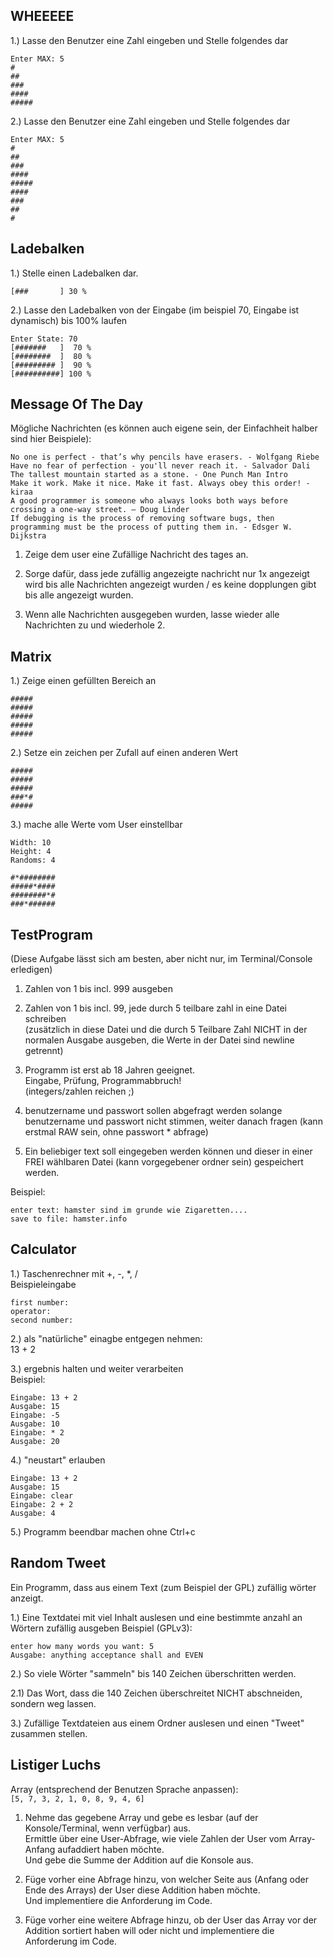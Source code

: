 ## WHEEEEE ##

1.) Lasse den Benutzer eine Zahl eingeben und Stelle folgendes dar

```
Enter MAX: 5
#
##
###
####
#####
```

2.) Lasse den Benutzer eine Zahl eingeben und Stelle folgendes dar

```
Enter MAX: 5
#
##
###
####
#####
####
###
##
#
```

## Ladebalken ##

1.) Stelle einen Ladebalken dar.

```
[###       ] 30 %
```

2.) Lasse den Ladebalken von der Eingabe (im beispiel 70, Eingabe ist dynamisch) bis 100% laufen

```
Enter State: 70
[#######   ]  70 %
[########  ]  80 %
[######### ]  90 %
[##########] 100 %
```

## Message Of The Day ##

Mögliche Nachrichten (es können auch eigene sein, der Einfachheit halber sind hier Beispiele):
```
No one is perfect - that’s why pencils have erasers. - Wolfgang Riebe
Have no fear of perfection - you'll never reach it. - Salvador Dali
The tallest mountain started as a stone. - One Punch Man Intro
Make it work. Make it nice. Make it fast. Always obey this order! - kiraa
A good programmer is someone who always looks both ways before crossing a one-way street. – Doug Linder
If debugging is the process of removing software bugs, then programming must be the process of putting them in. - Edsger W. Dijkstra
```

1. Zeige dem user eine Zufällige Nachricht des tages an.

2. Sorge dafür, dass jede zufällig angezeigte nachricht nur 1x angezeigt wird bis alle Nachrichten angezeigt wurden / es keine dopplungen gibt bis alle angezeigt wurden.

3. Wenn alle Nachrichten ausgegeben wurden, lasse wieder alle Nachrichten zu und wiederhole 2.

## Matrix ##

1.) Zeige einen gefüllten Bereich an

```
#####
#####
#####
#####
#####
```

2.) Setze ein zeichen per Zufall auf einen anderen Wert

```
#####
#####
#####
###*#
#####
```

3.) mache alle Werte vom User einstellbar

```
Width: 10
Height: 4
Randoms: 4

#*########
#####*####
########*#
###*######
```

## TestProgram ##
(Diese Aufgabe lässt sich am besten, aber nicht nur, im Terminal/Console erledigen)  

1. Zahlen von 1 bis incl. 999 ausgeben
 
2. Zahlen von 1 bis incl. 99, jede durch 5 teilbare zahl in eine Datei schreiben  
(zusätzlich in diese Datei und die durch 5 Teilbare Zahl NICHT in der normalen Ausgabe ausgeben, die Werte in der Datei sind newline getrennt)
 
3. Programm ist erst ab 18 Jahren geeignet.  
Eingabe, Prüfung, Programmabbruch!  
(integers/zahlen reichen ;)
 
4. benutzername und passwort sollen abgefragt werden
solange benutzername und passwort nicht stimmen, weiter danach fragen (kann erstmal RAW sein, ohne passwort * abfrage)
 
5. Ein beliebiger text soll eingegeben werden können und dieser in einer FREI wählbaren Datei (kann vorgegebener ordner sein) gespeichert werden.
 
Beispiel:  
```
enter text: hamster sind im grunde wie Zigaretten....
save to file: hamster.info
```


## Calculator ##
 
1.) Taschenrechner mit +, -, *, /  
Beispieleingabe  
```
first number:  
operator:  
second number:
```
2.) als "natürliche" einagbe entgegen nehmen:  
13 + 2  
 
3.) ergebnis halten und weiter verarbeiten  
Beispiel:
```
Eingabe: 13 + 2  
Ausgabe: 15  
Eingabe: -5  
Ausgabe: 10  
Eingabe: * 2  
Ausgabe: 20
```
 
4.) "neustart" erlauben 
```
Eingabe: 13 + 2
Ausgabe: 15
Eingabe: clear
Eingabe: 2 + 2
Ausgabe: 4
```

5.) Programm beendbar machen ohne Ctrl+c


## Random Tweet ##
Ein Programm, dass aus einem Text (zum Beispiel der GPL) zufällig wörter anzeigt.

1.) Eine Textdatei mit viel Inhalt auslesen und eine bestimmte anzahl an Wörtern zufällig ausgeben 
Beispiel (GPLv3):  
```
enter how many words you want: 5
Ausgabe: anything acceptance shall and EVEN
```

2.) So viele Wörter "sammeln" bis 140 Zeichen überschritten werden.

2.1) Das Wort, dass die 140 Zeichen überschreitet NICHT abschneiden, sondern weg lassen.

3.) Zufällige Textdateien aus einem Ordner auslesen und einen "Tweet" zusammen stellen.

## Listiger Luchs ##

Array (entsprechend der Benutzen Sprache anpassen):   
```[5, 7, 3, 2, 1, 0, 8, 9, 4, 6]```

1. Nehme das gegebene Array und gebe es lesbar (auf der Konsole/Terminal, wenn verfügbar) aus.  
Ermittle über eine User-Abfrage, wie viele Zahlen der User vom Array-Anfang aufaddiert haben möchte.  
Und gebe die Summe der Addition auf die Konsole aus.  

2. Füge vorher eine Abfrage hinzu, von welcher Seite aus (Anfang oder Ende des Arrays) der User diese Addition haben möchte.  
Und implementiere die Anforderung im Code.  

3. Füge vorher eine weitere Abfrage hinzu, ob der User das Array vor der Addition sortiert haben will oder nicht und implementiere die Anforderung im Code.

